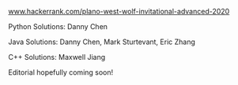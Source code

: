 www.hackerrank.com/plano-west-wolf-invitational-advanced-2020

Python Solutions: Danny Chen

Java Solutions: Danny Chen, Mark Sturtevant, Eric Zhang

C++ Solutions: Maxwell Jiang

Editorial hopefully coming soon!
